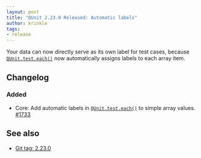 ```yaml
---
layout: post
title: "QUnit 2.23.0 Released: Automatic labels"
author: krinkle
tags:
- release
---
```


Your data can now directly serve as its own label for test cases, because [`QUnit.test.each()`](https://qunitjs.com/api/QUnit/test.each/) now automatically assigns labels to each array item.

## Changelog

### Added

* Core: Add automatic labels in [`QUnit.test.each()`](https://qunitjs.com/api/QUnit/test.each/) to simple array values. [#1733](https://github.com/qunitjs/qunit/issues/1733)

## See also

* [Git tag: 2.23.0](https://github.com/qunitjs/qunit/releases/tag/2.23.0)
